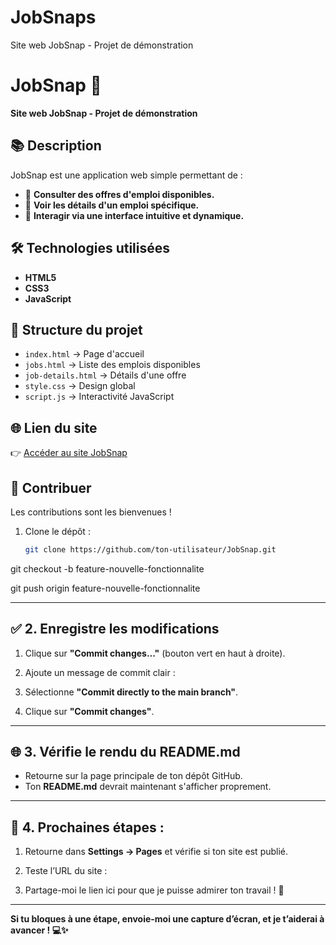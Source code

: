 # JobSnaps
Site web JobSnap - Projet de démonstration
# JobSnap 🚀

**Site web JobSnap - Projet de démonstration**

## 📚 Description
JobSnap est une application web simple permettant de :  
- 📌 **Consulter des offres d'emploi disponibles.**  
- 📌 **Voir les détails d'un emploi spécifique.**  
- 📌 **Interagir via une interface intuitive et dynamique.**

## 🛠️ Technologies utilisées
- **HTML5**  
- **CSS3**  
- **JavaScript**

## 📂 Structure du projet
- `index.html` → Page d'accueil  
- `jobs.html` → Liste des emplois disponibles  
- `job-details.html` → Détails d'une offre  
- `style.css` → Design global  
- `script.js` → Interactivité JavaScript  

## 🌐 Lien du site
👉 [Accéder au site JobSnap](https://ton-utilisateur.github.io/JobSnap/)

## 🤝 Contribuer
Les contributions sont les bienvenues !  
1. Clone le dépôt :  
   ```bash
   git clone https://github.com/ton-utilisateur/JobSnap.git

git checkout -b feature-nouvelle-fonctionnalite

git push origin feature-nouvelle-fonctionnalite


---

## ✅ **2. Enregistre les modifications**

1. Clique sur **"Commit changes..."** (bouton vert en haut à droite).  
2. Ajoute un message de commit clair :  

3. Sélectionne **"Commit directly to the main branch"**.  
4. Clique sur **"Commit changes"**.  

---

## 🌐 **3. Vérifie le rendu du README.md**

- Retourne sur la page principale de ton dépôt GitHub.  
- Ton **README.md** devrait maintenant s'afficher proprement.

---

## 🎯 **4. Prochaines étapes :**

1. Retourne dans **Settings → Pages** et vérifie si ton site est publié.
2. Teste l’URL du site :  

3. Partage-moi le lien ici pour que je puisse admirer ton travail ! 🌟  

---

**Si tu bloques à une étape, envoie-moi une capture d’écran, et je t’aiderai à avancer ! 💻✨**


